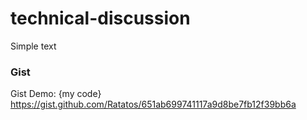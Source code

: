 # technical-discussion

Simple text

### Gist
Gist Demo: {my code} https://gist.github.com/Ratatos/651ab699741117a9d8be7fb12f39bb6a
